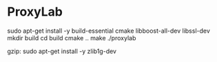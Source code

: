 # ProxyLab

sudo apt-get install -y build-essential cmake libboost-all-dev libssl-dev
mkdir build
cd build
cmake ..
make
./proxylab

gzip:
sudo apt-get install -y zlib1g-dev

